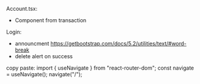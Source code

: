 Account.tsx:
  * Component from transaction

Login:
  * announcment https://getbootstrap.com/docs/5.2/utilities/text/#word-break
  * delete alert on success


  copy paste:
import { useNavigate } from "react-router-dom";
const navigate = useNavigate();
navigate("/"); 